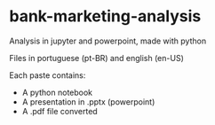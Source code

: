 # bank-marketing-analysis
Analysis in jupyter and powerpoint, made with python

Files in portuguese (pt-BR) and english (en-US)

Each paste contains:
* A python notebook
* A presentation in .pptx (powerpoint)
* A .pdf file converted

